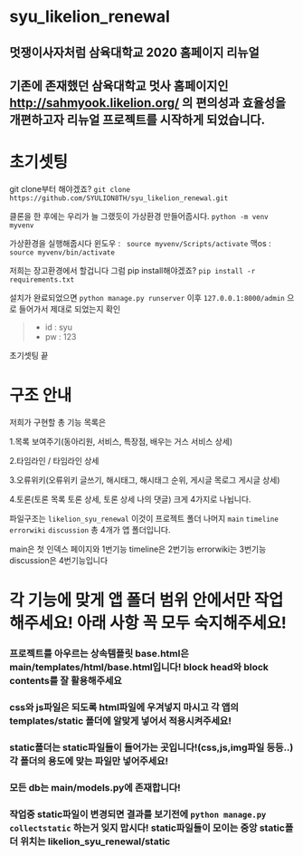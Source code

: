 # syu_likelion_renewal
## 멋쟁이사자처럼 삼육대학교 2020 홈페이지 리뉴얼

## 기존에 존재했던 삼육대학교 멋사 홈페이지인 http://sahmyook.likelion.org/ 의 편의성과 효율성을 개편하고자 리뉴얼 프로젝트를 시작하게 되었습니다. ####

# 초기셋팅

git clone부터 해야겠죠? `git clone https://github.com/SYULION8TH/syu_likelion_renewal.git`

클론을 한 후에는 우리가 늘 그랬듯이 가상환경 만들어줍시다. `python -m venv myvenv`

가상환경을 실행해줍시다 윈도우 : ` source myvenv/Scripts/activate` 맥os : `source myvenv/bin/activate`

저희는 장고환경에서 할겁니다 그럼 pip install해야겠죠? `pip install -r requirements.txt`

설치가 완료되었으면 `python manage.py runserver` 이후 `127.0.0.1:8000/admin` 으로 들어가서 제대로 되었는지 확인
 
 >- id : syu
 >- pw : 123
 
 초기셋팅 끝
 
 
 # 구조 안내
 
 저희가 구현할 총 기능 목록은
 
 1.목록 보여주기(동아리원, 서비스, 특장점, 배우는 거스 서비스 상세)
 
 2.타임라인 / 타임라인 상세
 
 3.오류위키(오류위키 글쓰기, 해시태그, 해시태그 순위, 게시글 목로그 게시글 상세)
 
 4.토론(토론 목록 토론 상세, 토론 상세 나의 댓글)  크게 4가지로 나뉩니다.
 

 
 
  파일구조는 `likelion_syu_renewal` 이것이 프로젝트 폴더
  나머지 `main` `timeline` `errorwiki` `discussion` 총 4개가 앱 폴더입니다.
  
  main은 첫 인덱스 페이지와 1번기능
  timeline은 2번기능
  errorwiki는 3번기능
  discussion은 4번기능입니다
  
  # 각 기능에 맞게 앱 폴더 범위 안에서만 작업해주세요! 아래 사항 꼭 모두 숙지해주세요!
  
  ### 프로젝트를 아우르는 상속템플릿 base.html은 main/templates/html/base.html입니다! block head와 block contents를 잘 활용해주세요
  ### css와 js파일은 되도록 html파일에 우겨넣지 마시고 각 앱의 templates/static 폴더에 알맞게 넣어서 적용시켜주세요!
  ### static폴더는 static파일들이 들어가는 곳입니다!(css,js,img파일 등등..) 각 폴더의 용도에 맞는 파일만 넣어주세요!
  ### 모든 db는 main/models.py에 존재합니다!
  ### 작업중 static파일이 변경되면 결과를 보기전에 `python manage.py collectstatic` 하는거 잊지 맙시다! static파일들이 모이는 중앙 static폴더 위치는 likelion_syu_renewal/static
  
  
  
